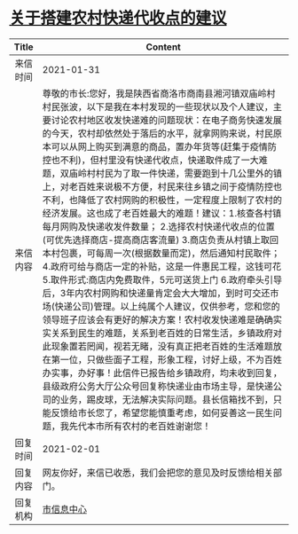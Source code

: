 # [关于搭建农村快递代收点的建议](http://www.shangluo.gov.cn/zmhd/ldxxxx.jsp?urltype=leadermail.LeaderMailContentUrl&wbtreeid=1112&leadermailid=6882)

| Title |                                                                                                                                                                                                                                                                                                                                                               Content                                                                                                                                                                                                                                                                                                                                                               |
|:-----:|-------------------------------------------------------------------------------------------------------------------------------------------------------------------------------------------------------------------------------------------------------------------------------------------------------------------------------------------------------------------------------------------------------------------------------------------------------------------------------------------------------------------------------------------------------------------------------------------------------------------------------------------------------------------------------------------------------------------------------------|
| 来信时间  | 2021-01-31                                                                                                                                                                                                                                                                                                                                                                                                                                                                                                                                                                                                                                                                                                                          |
| 来信内容  | 尊敬的市长:您好，我是陕西省商洛市商南县湘河镇双庙岭村村民张波，以下是我在本村发现的一些现状以及个人建议，主要讨论农村地区收发快递难的问题现状：在电子商务快速发展的今天，农村却依然处于落后的水平，就拿网购来说，村民原本可以从网上购买到满意的商品，置办年货等(赶集于疫情防控也不利)，但村里没有快递代收点，快递取件成了一大难题，双庙岭村村民为了取一件快递，需要跑到十几公里外的镇上，对老百姓来说极不方便，村民来往乡镇之间于疫情防控也不利，也降低了农村网购的积极性，一定程度上限制了农村的经济发展。这也成了老百姓最大的难题！建议：1.核查各村镇每月网购及快递收发件数量； 2.选择农村快递代收点的位置(可优先选择商店-提高商店客流量) 3.商店负责从村镇上取回本村包裹，可每周一次(根据数量而定)，然后通知村民取件； 4.政府可给与商店一定的补贴，这是一件惠民工程，这钱可花 5.取件形式:商店内免费取件，5元可送货上门 6.政府牵头引导后，3年内农村网购和快递量肯定会大大增加，到时可交还市场(快递公司)管理。以上纯属个人建议，仅供参考，您和您的领导班子应该会有更好的解决方案！农村收发快递难是确确实实关系到民生的难题，关系到老百姓的日常生活，乡镇政府对此现象置若罔闻，视若无睹，没有真正把老百姓的生活难题放在第一位，只做些面子工程，形象工程，讨好上级，不为百姓办实事，办好事！此信件已报告给乡镇政府，均未收到回复，县级政府公务大厅公众号回复称快递业由市场主导，是快递公司的业务，踢皮球，无法解决实际问题。县长信箱找不到，只能反馈给市长您了，希望您能慎重考虑，如何妥善这一民生问题，我先代本市所有农村的老百姓谢谢您！ |
| 回复时间  | 2021-02-01                                                                                                                                                                                                                                                                                                                                                                                                                                                                                                                                                                                                                                                                                                                          |
| 回复内容  | 网友你好，来信已收悉，我们会把您的意见及时反馈给相关部门。                                                                                                                                                                                                                                                                                                                                                                                                                                                                                                                                                                                                                                                                                                       |
| 回复机构  | [市信息中心](../../category/agencies/市信息中心.md)                                                                                                                                                                                                                                                                                                                                                                                                                                                                                                                                                                                                                                                                                           |